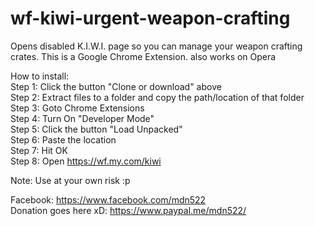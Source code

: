 # wf-kiwi-urgent-weapon-crafting
Opens disabled K.I.W.I. page so you can manage your weapon crafting crates.
This is a Google Chrome Extension. also works on Opera

How to install:  
Step 1: Click the button "Clone or download" above  
Step 2: Extract files to a folder and copy the path/location of that folder  
Step 3: Goto Chrome Extensions  
Step 4: Turn On "Developer Mode"  
Step 5: Click the button "Load Unpacked"  
Step 6: Paste the location  
Step 7: Hit OK  
Step 8: Open https://wf.my.com/kiwi  

Note: Use at your own risk :p  

Facebook: https://www.facebook.com/mdn522  
Donation goes here xD: https://www.paypal.me/mdn522/
